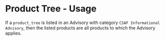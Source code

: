# Product Tree - Usage

If a `product_tree` is listed in an Advisory with category `CSAF Informational Advisory`, then the listed products are all products to which the Advisory applies.
